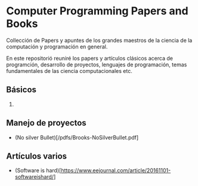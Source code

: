 # Computer Programming Papers and Books
Collección de Papers y apuntes de los grandes maestros de la ciencia de la computación y programación en general.

En este repositorió reuniré los papers y artículos clásicos acerca de programción, desarrollo de proyectos, lenguajes de 
programación, temas fundamentales de las ciencia computacionales etc.


## Básicos

1. 


## Manejo de proyectos

- (No silver Bullet)[/pdfs/Brooks-NoSilverBullet.pdf]

## Artículos varios

- (Software is hard)[https://www.eejournal.com/article/20161101-softwareishard/]

